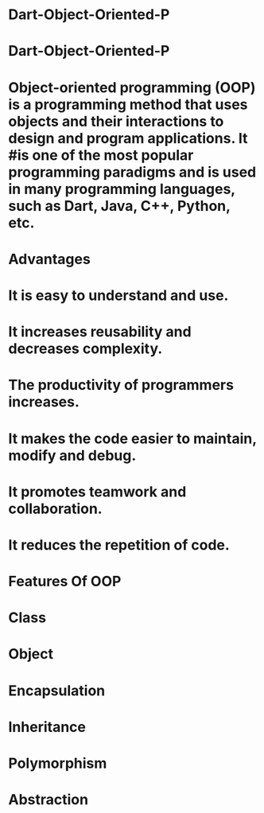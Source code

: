 # Dart-Object-Oriented-P
# Dart-Object-Oriented-P

# Object-oriented programming (OOP) is a programming method that uses objects and their interactions to design and program applications. It #is one of the most popular programming paradigms and is used in many programming languages, such as Dart, Java, C++, Python, etc.

# Advantages
# It is easy to understand and use.
# It increases reusability and decreases complexity.
# The productivity of programmers increases.
# It makes the code easier to maintain, modify and debug.
# It promotes teamwork and collaboration.
# It reduces the repetition of code.

# Features Of OOP
# Class
# Object
# Encapsulation
# Inheritance
# Polymorphism
# Abstraction
